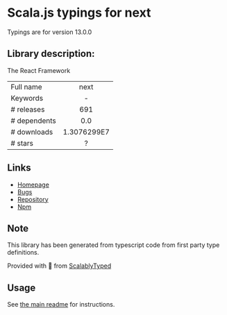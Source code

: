 
# Scala.js typings for next

Typings are for version 13.0.0

## Library description:
The React Framework

|                    |                 |
| ------------------ | :-------------: |
| Full name          | next |
| Keywords           | - |
| # releases         | 691 |
| # dependents       | 0.0 |
| # downloads        | 1.3076299E7 |
| # stars            | ? |

## Links
- [Homepage](https://nextjs.org)
- [Bugs](https://github.com/vercel/next.js/issues)
- [Repository](https://github.com/vercel/next.js)
- [Npm](https://www.npmjs.com/package/next)
    


## Note
This library has been generated from typescript code from first party type definitions.

Provided with :purple_heart: from [ScalablyTyped](https://github.com/oyvindberg/ScalablyTyped)

## Usage
See [the main readme](../../readme.md) for instructions.


